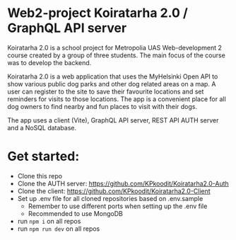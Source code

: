 # Web2-project Koiratarha 2.0 / GraphQL API server

Koiratarha 2.0 is a school project for Metropolia UAS Web-development 2 course created by a group of three students. The main focus of the course was to develop the backend.

Koiratarha 2.0 is a web application that uses the MyHelsinki Open API to show various public dog parks and other dog related areas on a map. A user can register to the site to save their favourite locations and set reminders for visits to those locations. The app is a convenient place for all dog owners to find nearby and fun places to visit with their dogs.

The app uses a client (Vite), GraphQL API server, REST API AUTH server and a NoSQL database.


# Get started:

- Clone this repo
- Clone the AUTH server: https://github.com/KPkoodit/Koiratarha2.0-Auth
- Clone the client: https://github.com/KPkoodit/Koiratarha2.0-Client
- Set up .env file for all cloned repositories based on .env.sample
    - Remember to use different ports when setting up the .env file
    - Recommended to use MongoDB
- run `npm i` on all repos
- run `npm run dev` on all repos

